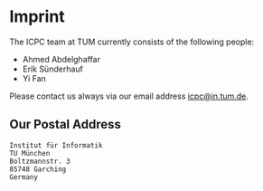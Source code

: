 # Imprint

The ICPC team at TUM currently consists of the following people:

* Ahmed Abdelghaffar
* Erik Sünderhauf
* Yi Fan

Please contact us always via our email address [icpc@in.tum.de](mailto:icpc@in.tum.de).

## Our Postal Address

```
Institut für Informatik
TU München
Boltzmannstr. 3
85748 Garching
Germany
```